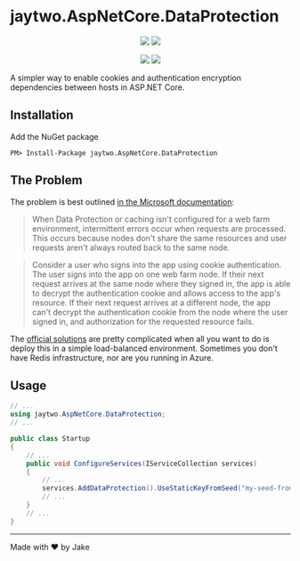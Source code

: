 # jaytwo.AspNetCore.DataProtection

<p align="center">
  <a href="https://jenkins.jaytwo.com/job/jaytwo.AspNetCore.DataProtection/job/master/" alt="Build Status (master)">
    <img src="https://jenkins.jaytwo.com/buildStatus/icon?job=jaytwo.AspNetCore.DataProtection%2Fmaster&subject=build%20(master)" /></a>
  <a href="https://jenkins.jaytwo.com/job/jaytwo.AspNetCore.DataProtection/job/develop/" alt="Build Status (develop)">
    <img src="https://jenkins.jaytwo.com/buildStatus/icon?job=jaytwo.AspNetCore.DataProtection%2Fdevelop&subject=build%20(develop)" /></a>
</p>

<p align="center">
  <a href="https://www.nuget.org/packages/jaytwo.AspNetCore.DataProtection/" alt="NuGet Package jaytwo.AspNetCore.DataProtection">
    <img src="https://img.shields.io/nuget/v/jaytwo.AspNetCore.DataProtection.svg?logo=nuget&label=jaytwo.AspNetCore.DataProtection" /></a>
  <a href="https://www.nuget.org/packages/jaytwo.AspNetCore.DataProtection/" alt="NuGet Package jaytwo.AspNetCore.DataProtection (beta)">
    <img src="https://img.shields.io/nuget/vpre/jaytwo.AspNetCore.DataProtection.svg?logo=nuget&label=jaytwo.AspNetCore.DataProtection" /></a>
</p>

A simpler way to enable cookies and authentication encryption dependencies between hosts in ASP.NET Core.

## Installation

Add the NuGet package

```
PM> Install-Package jaytwo.AspNetCore.DataProtection
```

## The Problem

The problem is best outlined [in the Microsoft documentation](https://docs.microsoft.com/en-us/aspnet/core/host-and-deploy/web-farm?view=aspnetcore-3.1):

> When Data Protection or caching isn't configured for a web farm environment, intermittent errors occur when requests are processed. This occurs because nodes don't share the same resources and user requests aren't always routed back to the same node.

> Consider a user who signs into the app using cookie authentication. The user signs into the app on one web farm node. If their next request arrives at the same node where they signed in, the app is able to decrypt the authentication cookie and allows access to the app's resource. If their next request arrives at a different node, the app can't decrypt the authentication cookie from the node where the user signed in, and authorization for the requested resource fails.

The [official solutions](https://docs.microsoft.com/en-us/aspnet/core/security/data-protection/configuration/overview?view=aspnetcore-3.1) are 
pretty complicated when all you want to do is deploy this in a simple load-balanced environment.  Sometimes you don't have Redis infrastructure,
nor are you running in Azure.

## Usage

```csharp
// ...
using jaytwo.AspNetCore.DataProtection;
// ...

public class Startup
{
    // ...
    public void ConfigureServices(IServiceCollection services)
    {
        // ...
        services.AddDataProtection().UseStaticKeyFromSeed("my-seed-from-config-or-secrets");
        // ...
    }
    // ...
}
```

---

Made with &hearts; by Jake
